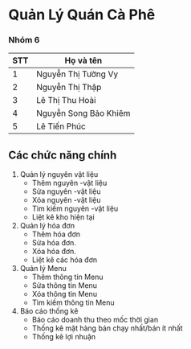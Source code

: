 # Quản Lý Quán Cà Phê

### Nhóm 6

STT | Họ và tên
------ | -----------------
1 | Nguyễn Thị Tường Vy
2 | Nguyễn Thị Thập
3 | Lê Thị Thu Hoài
4 | Nguyễn Song Bảo Khiêm
5 | Lê Tiến Phúc

## Các chức năng chính
1. Quản lý nguyên vật liệu
	- Thêm nguyên -vật liệu 
	- Sửa nguyên -vật liệu
	- Xóa nguyên -vật liệu
	- Tìm kiếm nguyên -vật liệu
	- Liệt kê kho hiện tại
2. Quản lý hóa đơn 
	- Thêm hóa đơn
	- Sửa hóa đơn.
	- Xóa hóa đơn. 
	- Liệt kê các hóa đơn
3. Quản lý Menu
	- Thêm thông tin Menu
	- Sửa thông tin Menu
	- Xóa thông tin Menu
	- Tìm kiếm thông tin Menu
4. Báo cáo thống kê
	- Báo cáo doanh thu theo mốc thời gian
	- Thống kê mặt hàng bán chạy nhất/bán ít nhất
	- Thống kê lợi nhuận

